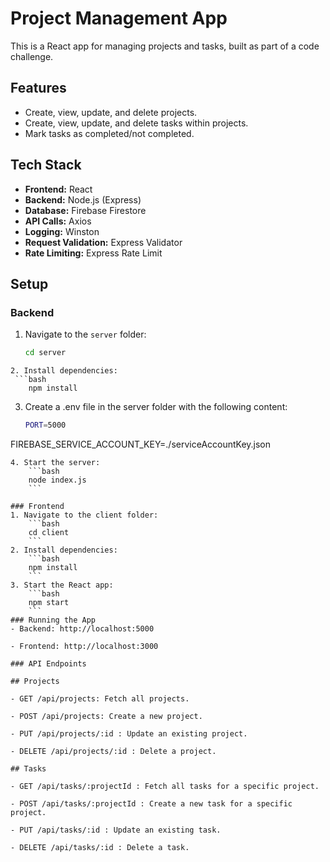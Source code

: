 # Project Management App

This is a React app for managing projects and tasks, built as part of a code challenge.

## Features
- Create, view, update, and delete projects.
- Create, view, update, and delete tasks within projects.
- Mark tasks as completed/not completed.

## Tech Stack
- **Frontend:** React
- **Backend:** Node.js (Express)
- **Database:** Firebase Firestore
- **API Calls:** Axios
- **Logging:** Winston
- **Request Validation:** Express Validator
- **Rate Limiting:** Express Rate Limit

## Setup

### Backend
1. Navigate to the `server` folder:
   ```bash
   cd server
```
2. Install dependencies:
 ```bash
    npm install
```
3. Create a .env file in the server folder with the following content:
    ```bash
    PORT=5000
FIREBASE_SERVICE_ACCOUNT_KEY=./serviceAccountKey.json
```
4. Start the server:
    ```bash
    node index.js
    ```

### Frontend
1. Navigate to the client folder:
    ```bash
    cd client
    ```
2. Install dependencies:
    ```bash
    npm install
    ```
3. Start the React app:
    ```bash
    npm start
    ```
### Running the App
- Backend: http://localhost:5000

- Frontend: http://localhost:3000

### API Endpoints

## Projects

- GET /api/projects: Fetch all projects.

- POST /api/projects: Create a new project.

- PUT /api/projects/:id : Update an existing project.

- DELETE /api/projects/:id : Delete a project.

## Tasks

- GET /api/tasks/:projectId : Fetch all tasks for a specific project.

- POST /api/tasks/:projectId : Create a new task for a specific project.

- PUT /api/tasks/:id : Update an existing task.

- DELETE /api/tasks/:id : Delete a task.





